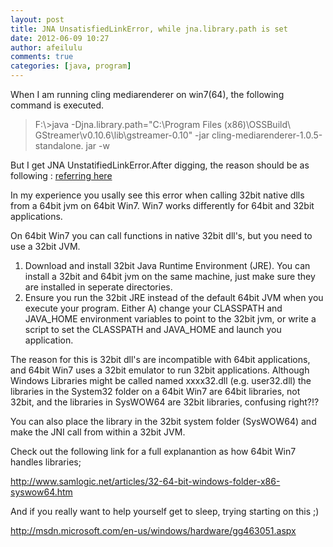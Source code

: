 ```yaml
---
layout: post
title: JNA UnsatisfiedLinkError, while jna.library.path is set
date: 2012-06-09 10:27
author: afeilulu
comments: true
categories: [java, program]
---
```

When I am running cling mediarenderer on win7(64), the following command is executed.
<blockquote>F:\&gt;java -Djna.library.path="C:\Program Files (x86)\OSSBuild\
GStreamer\v0.10.6\lib\gstreamer-0.10" -jar cling-mediarenderer-1.0.5-standalone.
jar -w</blockquote>
But I get JNA UnstatifiedLinkError.After digging, the reason should be as following : <a href="http://stackoverflow.com/questions/6823870/jna-unsatisfiedlinkerror-but-jna-library-path-is-set">referring here</a>

In my experience you usally see this error when calling 32bit native dlls from a 64bit jvm on 64bit Win7. Win7 works differently for 64bit and 32bit applications.

On 64bit Win7 you can call functions in native 32bit dll's, but you need to use a 32bit JVM.
<ol>
	<li>Download and install 32bit Java Runtime Environment (JRE). You can install a 32bit and 64bit jvm on the same machine, just make sure they are installed in seperate directories.</li>
	<li>Ensure you run the 32bit JRE instead of the default 64bit JVM when you execute your program. Either A) change your CLASSPATH and JAVA_HOME environment variables to point to the 32bit jvm, or write a script to set the CLASSPATH and JAVA_HOME and launch you application.</li>
</ol>
The reason for this is 32bit dll's are incompatible with 64bit applications, and 64bit Win7 uses a 32bit emulator to run 32bit applications. Although Windows Libraries might be called named xxxx32.dll (e.g. user32.dll) the libraries in the System32 folder on a 64bit Win7 are 64bit libraries, not 32bit, and the libraries in SysWOW64 are 32bit libraries, confusing right?!?

You can also place the library in the 32bit system folder (SysWOW64) and make the JNI call from within a 32bit JVM.

Check out the following link for a full explanantion as how 64bit Win7 handles libraries;

<a href="http://www.samlogic.net/articles/32-64-bit-windows-folder-x86-syswow64.htm" rel="nofollow">http://www.samlogic.net/articles/32-64-bit-windows-folder-x86-syswow64.htm</a>

And if you really want to help yourself get to sleep, trying starting on this ;)

<a href="http://msdn.microsoft.com/en-us/windows/hardware/gg463051.aspx" rel="nofollow">http://msdn.microsoft.com/en-us/windows/hardware/gg463051.aspx</a>

